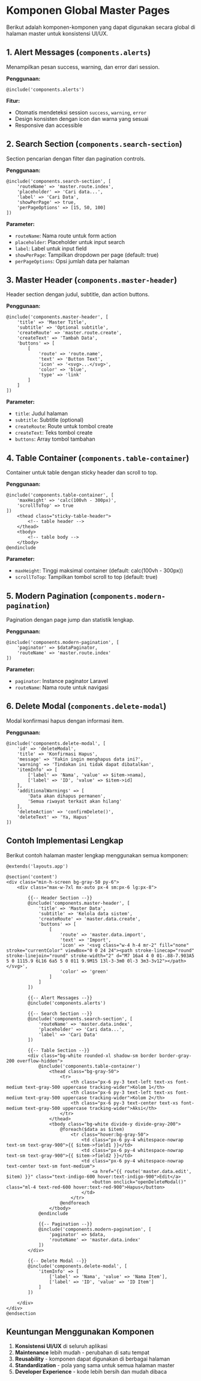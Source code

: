 # Komponen Global Master Pages

Berikut adalah komponen-komponen yang dapat digunakan secara global di halaman master untuk konsistensi UI/UX.

## 1. Alert Messages (`components.alerts`)

Menampilkan pesan success, warning, dan error dari session.

**Penggunaan:**

```blade
@include('components.alerts')
```

**Fitur:**

-   Otomatis mendeteksi session `success`, `warning`, `error`
-   Design konsisten dengan icon dan warna yang sesuai
-   Responsive dan accessible

## 2. Search Section (`components.search-section`)

Section pencarian dengan filter dan pagination controls.

**Penggunaan:**

```blade
@include('components.search-section', [
    'routeName' => 'master.route.index',
    'placeholder' => 'Cari data...',
    'label' => 'Cari Data',
    'showPerPage' => true,
    'perPageOptions' => [15, 50, 100]
])
```

**Parameter:**

-   `routeName`: Nama route untuk form action
-   `placeholder`: Placeholder untuk input search
-   `label`: Label untuk input field
-   `showPerPage`: Tampilkan dropdown per page (default: true)
-   `perPageOptions`: Opsi jumlah data per halaman

## 3. Master Header (`components.master-header`)

Header section dengan judul, subtitle, dan action buttons.

**Penggunaan:**

```blade
@include('components.master-header', [
    'title' => 'Master Title',
    'subtitle' => 'Optional subtitle',
    'createRoute' => 'master.route.create',
    'createText' => 'Tambah Data',
    'buttons' => [
        [
            'route' => 'route.name',
            'text' => 'Button Text',
            'icon' => '<svg>...</svg>',
            'color' => 'blue',
            'type' => 'link'
        ]
    ]
])
```

**Parameter:**

-   `title`: Judul halaman
-   `subtitle`: Subtitle (optional)
-   `createRoute`: Route untuk tombol create
-   `createText`: Teks tombol create
-   `buttons`: Array tombol tambahan

## 4. Table Container (`components.table-container`)

Container untuk table dengan sticky header dan scroll to top.

**Penggunaan:**

```blade
@include('components.table-container', [
    'maxHeight' => 'calc(100vh - 300px)',
    'scrollToTop' => true
])
    <thead class="sticky-table-header">
        <!-- table header -->
    </thead>
    <tbody>
        <!-- table body -->
    </tbody>
@endinclude
```

**Parameter:**

-   `maxHeight`: Tinggi maksimal container (default: calc(100vh - 300px))
-   `scrollToTop`: Tampilkan tombol scroll to top (default: true)

## 5. Modern Pagination (`components.modern-pagination`)

Pagination dengan page jump dan statistik lengkap.

**Penggunaan:**

```blade
@include('components.modern-pagination', [
    'paginator' => $dataPaginator,
    'routeName' => 'master.route.index'
])
```

**Parameter:**

-   `paginator`: Instance paginator Laravel
-   `routeName`: Nama route untuk navigasi

## 6. Delete Modal (`components.delete-modal`)

Modal konfirmasi hapus dengan informasi item.

**Penggunaan:**

```blade
@include('components.delete-modal', [
    'id' => 'deleteModal',
    'title' => 'Konfirmasi Hapus',
    'message' => 'Yakin ingin menghapus data ini?',
    'warning' => 'Tindakan ini tidak dapat dibatalkan',
    'itemInfo' => [
        ['label' => 'Nama', 'value' => $item->nama],
        ['label' => 'ID', 'value' => $item->id]
    ],
    'additionalWarnings' => [
        'Data akan dihapus permanen',
        'Semua riwayat terkait akan hilang'
    ],
    'deleteAction' => 'confirmDelete()',
    'deleteText' => 'Ya, Hapus'
])
```

## Contoh Implementasi Lengkap

Berikut contoh halaman master lengkap menggunakan semua komponen:

```blade
@extends('layouts.app')

@section('content')
<div class="min-h-screen bg-gray-50 py-6">
    <div class="max-w-7xl mx-auto px-4 sm:px-6 lg:px-8">

        {{-- Header Section --}}
        @include('components.master-header', [
            'title' => 'Master Data',
            'subtitle' => 'Kelola data sistem',
            'createRoute' => 'master.data.create',
            'buttons' => [
                [
                    'route' => 'master.data.import',
                    'text' => 'Import',
                    'icon' => '<svg class="w-4 h-4 mr-2" fill="none" stroke="currentColor" viewBox="0 0 24 24"><path stroke-linecap="round" stroke-linejoin="round" stroke-width="2" d="M7 16a4 4 0 01-.88-7.903A5 5 0 1115.9 6L16 6a5 5 0 011 9.9M15 13l-3-3m0 0l-3 3m3-3v12"></path></svg>',
                    'color' => 'green'
                ]
            ]
        ])

        {{-- Alert Messages --}}
        @include('components.alerts')

        {{-- Search Section --}}
        @include('components.search-section', [
            'routeName' => 'master.data.index',
            'placeholder' => 'Cari data...',
            'label' => 'Cari Data'
        ])

        {{-- Table Section --}}
        <div class="bg-white rounded-xl shadow-sm border border-gray-200 overflow-hidden">
            @include('components.table-container')
                <thead class="bg-gray-50">
                    <tr>
                        <th class="px-6 py-3 text-left text-xs font-medium text-gray-500 uppercase tracking-wider">Kolom 1</th>
                        <th class="px-6 py-3 text-left text-xs font-medium text-gray-500 uppercase tracking-wider">Kolom 2</th>
                        <th class="px-6 py-3 text-center text-xs font-medium text-gray-500 uppercase tracking-wider">Aksi</th>
                    </tr>
                </thead>
                <tbody class="bg-white divide-y divide-gray-200">
                    @foreach($data as $item)
                        <tr class="hover:bg-gray-50">
                            <td class="px-6 py-4 whitespace-nowrap text-sm text-gray-900">{{ $item->field1 }}</td>
                            <td class="px-6 py-4 whitespace-nowrap text-sm text-gray-900">{{ $item->field2 }}</td>
                            <td class="px-6 py-4 whitespace-nowrap text-center text-sm font-medium">
                                <a href="{{ route('master.data.edit', $item) }}" class="text-indigo-600 hover:text-indigo-900">Edit</a>
                                <button onclick="openDeleteModal()" class="ml-4 text-red-600 hover:text-red-900">Hapus</button>
                            </td>
                        </tr>
                    @endforeach
                </tbody>
            @endinclude

            {{-- Pagination --}}
            @include('components.modern-pagination', [
                'paginator' => $data,
                'routeName' => 'master.data.index'
            ])
        </div>

        {{-- Delete Modal --}}
        @include('components.delete-modal', [
            'itemInfo' => [
                ['label' => 'Nama', 'value' => 'Nama Item'],
                ['label' => 'ID', 'value' => 'ID Item']
            ]
        ])

    </div>
</div>
@endsection
```

## Keuntungan Menggunakan Komponen

1. **Konsistensi UI/UX** di seluruh aplikasi
2. **Maintenance** lebih mudah - perubahan di satu tempat
3. **Reusability** - komponen dapat digunakan di berbagai halaman
4. **Standardization** - pola yang sama untuk semua halaman master
5. **Developer Experience** - kode lebih bersih dan mudah dibaca
